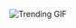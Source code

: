 
<!-- GIF_SECTION -->
![Trending GIF](https://media1.giphy.com/media/v1.Y2lkPThiYjIxNzcyMWd6cGp0eWc4cGkydnBvZnJlbGhxZ3R1eXlncDdodmVtczN0NThjYiZlcD12MV9naWZzX3NlYXJjaCZjdD1n/EZr27ZbJwmjE9PGyLN/giphy.gif)
<!-- END_GIF_SECTION -->
